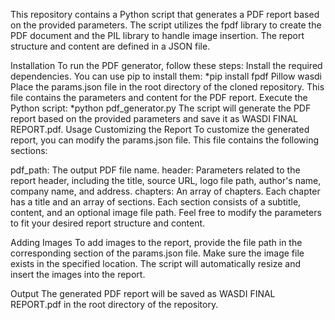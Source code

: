 This repository contains a Python script that generates a PDF report based on the provided parameters. The script utilizes the fpdf library to create the PDF document and the PIL library to handle image insertion. The report structure and content are defined in a JSON file.

Installation
To run the PDF generator, follow these steps:
Install the required dependencies. You can use pip to install them:
*pip install fpdf Pillow wasdi
Place the params.json file in the root directory of the cloned repository. This file contains the parameters and content for the PDF report.
Execute the Python script:
*python pdf_generator.py
The script will generate the PDF report based on the provided parameters and save it as WASDI FINAL REPORT.pdf.
Usage
Customizing the Report
To customize the generated report, you can modify the params.json file. This file contains the following sections:

pdf_path: The output PDF file name.
header: Parameters related to the report header, including the title, source URL, logo file path, author's name, company name, and address.
chapters: An array of chapters. Each chapter has a title and an array of sections. Each section consists of a subtitle, content, and an optional image file path.
Feel free to modify the parameters to fit your desired report structure and content.

Adding Images
To add images to the report, provide the file path in the corresponding section of the params.json file. Make sure the image file exists in the specified location. The script will automatically resize and insert the images into the report.

Output
The generated PDF report will be saved as WASDI FINAL REPORT.pdf in the root directory of the repository.
